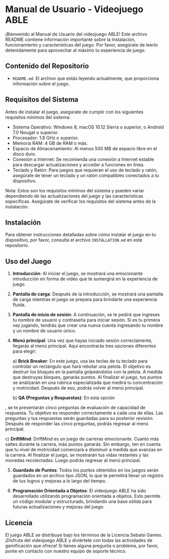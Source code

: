 
# Manual de Usuario - Videojuego ABLE

¡Bienvenido al Manual de Usuario del videojuego ABLE! Este archivo README contiene información importante sobre la instalación, funcionamiento y características del juego. Por favor, asegúrate de leerlo detenidamente para aprovechar al máximo tu experiencia de juego.

## Contenido del Repositorio

- `README.md`: El archivo que estás leyendo actualmente, que proporciona información sobre el juego.

## Requisitos del Sistema

Antes de instalar el juego, asegúrate de cumplir con los siguientes requisitos mínimos del sistema:

- Sistema Operativo: Windows 8, macOS 10.12 Sierra o superior, o Android 7.0 Nougat o superior.
- Procesador: 1.8 GHz o superior.
- Memoria RAM: 4 GB de RAM o más.
- Espacio de Almacenamiento: Al menos 500 MB de espacio libre en el disco duro.
- Conexión a Internet: Se recomienda una conexión a Internet estable para descargar actualizaciones y acceder a funciones en línea.
- Teclado y Ratón: Para juegos que requieran el uso de teclado y ratón, asegúrate de tener un teclado y un ratón compatibles conectados a tu dispositivo.

Nota: Estos son los requisitos mínimos del sistema y pueden variar dependiendo de las actualizaciones del juego y las características específicas. Asegúrate de verificar los requisitos del sistema antes de la instalación.

## Instalación

Para obtener instrucciones detalladas sobre cómo instalar el juego en tu dispositivo, por favor, consulta el archivo `INSTALLATION.md` en este repositorio.

## Uso del Juego

1. **Introducción**: Al iniciar el juego, se mostrará una emocionante introducción en forma de video que te sumergirá en la experiencia de juego.

2. **Pantalla de carga**: Después de la introducción, se mostrará una pantalla de carga mientras el juego se prepara para brindarte una experiencia fluida.

3. **Pantalla de inicio de sesión**: A continuación, se te pedirá que ingreses tu nombre de usuario y contraseña para iniciar sesión. Si es tu primera vez jugando, tendrás que crear una nueva cuenta ingresando tu nombre y un nombre de usuario único.

4. **Menú principal**: Una vez que hayas iniciado sesión correctamente, llegarás al menú principal. Aquí encontrarás tres opciones diferentes para elegir:

   a) **Brick Breaker**: En este juego, usa las teclas de tu teclado para controlar un rectángulo que hará rebotar una pelota. El objetivo es destruir los bloques en la pantalla golpeándolos con la pelota. A medida que destruyas bloques, ganarás puntos. Al finalizar el juego, tus puntos se analizarán en una rubrica especializada que medirá tu concentración y motricidad. Después de eso, podrás volver al menú principal.

   b) **QA (Preguntas y Respuestas)**: En esta opción

, se te presentarán cinco preguntas de evaluación de capacidad de respuesta. Tu objetivo es responder correctamente a cada una de ellas. Las preguntas y tus respuestas serán guardadas para su posterior revisión. Después de responder las cinco preguntas, podrás regresar al menú principal.

   c) **DriftMind**: DriftMind es un juego de carreras emocionante. Cuanto más saltes durante la carrera, más puntos ganarás. Sin embargo, ten en cuenta que tu nivel de motricidad comenzará a disminuir a medida que avanzas en la carrera. Al finalizar el juego, se mostrarán tus vidas restantes y las monedas recolectadas. Luego podrás regresar al menú principal.

5. **Guardado de Puntos**: Todos los puntos obtenidos en los juegos serán guardados en un archivo tipo JSON, lo que te permitirá llevar un registro de tus logros y mejoras a lo largo del tiempo.

6. **Programación Orientada a Objetos**: El videojuego ABLE ha sido desarrollado utilizando programación orientada a objetos. Esto permite un código modular y estructurado, brindando una base sólida para futuras actualizaciones y mejoras del juego.

## Licencia

El juego ABLE se distribuye bajo los términos de la Licencia Sebalsi Games. 
¡Disfruta del videojuego ABLE y diviértete con todas las actividades de gamificación que ofrece! Si tienes alguna pregunta o problema, por favor, ponte en contacto con nuestro equipo de soporte técnico.



 
